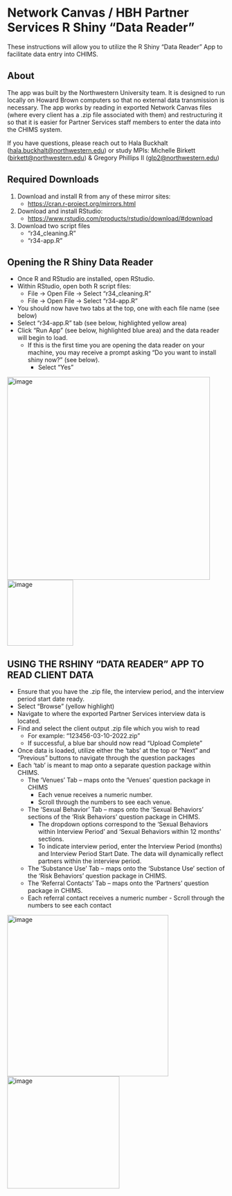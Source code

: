 # Network Canvas / HBH Partner Services R Shiny “Data Reader” 

These instructions will allow you to utilize the R Shiny “Data Reader” App to facilitate data entry into CHIMS.

## About 
The app was built by the Northwestern University team. It is designed to run locally on Howard Brown computers so that no external data transmission is necessary. The app works by reading in exported Network Canvas files (where every client has a .zip file associated with them) and restructuring it so that it is easier for Partner Services staff members to enter the data into the CHIMS system.  

If you have questions, please reach out to Hala Buckhalt (hala.buckhalt@northwestern.edu) or study MPIs: Michelle Birkett (birkett@northwestern.edu) & Gregory Phillips II (glp2@northwestern.edu)

## Required Downloads 

1. Download and install R from any of these mirror sites:
    - https://cran.r-project.org/mirrors.html
2. Download and install RStudio:  
    - https://www.rstudio.com/products/rstudio/download/#download
3. Download two script files 
    -	“r34_cleaning.R” 
    - “r34-app.R”



## Opening the R Shiny Data Reader 
-	Once R and RStudio are installed, open RStudio.
-	Within RStudio, open both R script files:
    -	File -> Open File -> Select “r34_cleaning.R”
    -	File -> Open File -> Select “r34-app.R”
-	You should now have two tabs at the top, one with each file name (see below) 
-	Select “r34-app.R” tab (see below, highlighted yellow area)
-	Click “Run App” (see below, highlighted blue area) and the data reader will begin to load. 
    -	If this is the first time you are opening the data reader on your machine, you may receive a prompt asking “Do you want to install shiny now?” (see below). 
        -	Select “Yes” 
<img width="468" alt="image" src="https://user-images.githubusercontent.com/75645391/176495142-81494e60-4292-4b21-b617-4fdba09b0468.png">
<img width="152" alt="image" src="https://user-images.githubusercontent.com/75645391/176494708-8c9c1fc7-bf29-4160-894a-102df9174a24.png">



## USING THE RSHINY “DATA READER” APP TO READ CLIENT DATA 
-	Ensure that you have the .zip file, the interview period, and the interview period start date ready. 
-	Select “Browse” (yellow highlight)
-	Navigate to where the exported Partner Services interview data is located.
-	Find and select the client output .zip file which you wish to read 
    -	For example: “123456-03-10-2022.zip” 
    -	If successful, a blue bar should now read “Upload Complete”
-	Once data is loaded, utilize either the ‘tabs’ at the top or “Next” and “Previous” buttons to navigate through the question packages
-	Each ‘tab’ is meant to map onto a separate question package within CHIMS.
    -	The ‘Venues’ Tab – maps onto the ‘Venues’ question package in CHIMS
        -	Each venue receives a numeric number. 
        -	Scroll through the numbers to see each venue.
    -	The ‘Sexual Behavior’ Tab – maps onto the ‘Sexual Behaviors’ sections of the ‘Risk Behaviors’  question package in CHIMS.
        -	The dropdown options correspond to the ‘Sexual Behaviors within Interview Period’ and ‘Sexual Behaviors within 12 months’ sections.  
        -	To indicate interview period, enter the Interview Period (months) and Interview Period Start Date. The data will dynamically reflect partners within the interview period. 
    -	The ‘Substance Use’ Tab – maps onto the ‘Substance Use’ section of the ‘Risk Behaviors’  question package in CHIMS.
    -	The ‘Referral Contacts’ Tab – maps onto the ‘Partners’ question package in CHIMS.
       - Each referral contact receives a numeric number
        -	Scroll through the numbers to see each contact

<img width="372" alt="image" src="https://user-images.githubusercontent.com/75645391/176495044-4c12c98e-c17d-4066-a1d1-fe3d6c985c19.png">
<img width="259" alt="image" src="https://user-images.githubusercontent.com/75645391/176495056-ea83a663-9b8e-4f71-a33f-e5faea3f56f5.png">


